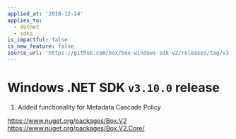 ```yaml
---
applied_at: '2018-12-14'
applies_to:
  - dotnet
  - sdks
is_impactful: false
is_new_feature: false
source_url: 'https://github.com/box/box-windows-sdk-v2/releases/tag/v3.10.0'
---
```


# Windows .NET SDK `v3.10.0` release

1. Added functionality for Metadata Cascade Policy

https://www.nuget.org/packages/Box.V2
https://www.nuget.org/packages/Box.V2.Core/